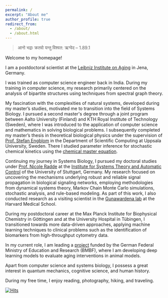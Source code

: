 ```yaml
---
permalink: /
excerpt: "About me"
author_profile: true
redirect_from: 
  - /about/
  - /about.html
---
```


> आनो भद्राः क्रतवो यन्तु विश्वत: ऋग्वेद – 1.89.1 

Welcome to my homepage! 

I am a postdoctoral scientist at the [Leibniz Institute on Aging](https://www.leibniz-fli.de/) in Jena, Germany.

I was trained as computer science engineer back in India. During my training in computer science, my research primarily centered on the analysis of bipartite structures using techniques from spectral graph theory. 

My fascination with the complexities of natural systems, developed during my master’s studies, motivated me to transition into the field of Systems Biology. I pursued a second master's degree through a joint program between Aalto University (Finland) and KTH Royal Institute of Technology (Sweden), where I was introduced to the application of computer science and mathematics in solving biological problems. I subsequently completed my master’s thesis in theoretical biological physics under the supervision of [Prof. Stefan Engblom](https://stefanengblom.github.io//) in the Department of Scientific Computing at Uppsala University, Sweden. There I studied parameter inference for stochastic chemical kinetics using the [chemical master equation](https://en.wikipedia.org/wiki/Master_equation).

Continuing my journey in Systems Biology, I pursued my doctoral studies under [Prof. Nicole Radde](https://www.isa.uni-stuttgart.de/institut/team/Radde-00003/) at the [Institute for Systems Theory and Automatic Control](https://www.ist.uni-stuttgart.de/) of the University of Stuttgart, Germany. My research focused on uncovering the mechanisms underlying robust and reliable signal propagation in biological signaling networks, employing methodologies from dynamical systems theory, Markov Chain Monte Carlo simulations, stochastic analysis, and rule-based modeling. As part of this work, I also conducted research as a visiting scientist in the [Gunawardena lab](https://sysbio.med.harvard.edu/jeremy-gunawardena) at the Harvard Medical School. 

During my postdoctoral career at the Max Planck Institute for Biophysical Chemistry in Göttingen and at the University Hospital in Tübingen, I transitioned towards more data-driven approaches, applying machine learning techniques to clinical problems such as the identification of biomarkers from high-throughput cytometry data.

In my current role, I am leading a [project](https://www.go-bio.de/gobio/de/gefoerderte-projekte/gobio-initial/_documents/MOMAC.html) funded by the German Federal Ministry of Education and Research (BMBF), where I am developing deep learning models to evaluate aging interventions in animal models.


Apart from computer science and systems biology, I possess a great interest in quantum mechanics, cognitive science, and human history.

During my free time, I enjoy reading, photography, hiking, and traveling. 


[![Hits](https://hits.seeyoufarm.com/api/count/incr/badge.svg?url=https%3A%2F%2Fdebdaspaul.github.io&count_bg=%2379C83D&title_bg=%23555555&icon=&icon_color=%23E7E7E7&title=hits&edge_flat=false)](https://hits.seeyoufarm.com)

